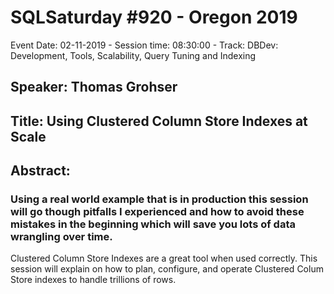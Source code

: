 # SQLSaturday #920 - Oregon 2019
Event Date: 02-11-2019 - Session time: 08:30:00 - Track: DBDev: Development, Tools, Scalability, Query Tuning and Indexing
## Speaker: Thomas Grohser
## Title: Using Clustered Column Store Indexes at Scale
## Abstract:
### Using a real world example that is in production this session will go though pitfalls I experienced and how to avoid these mistakes in the beginning  which will save you lots of data wrangling over time.
 
Clustered Column Store Indexes are a great tool when used correctly. This session will explain on how to plan, configure, and operate Clustered Colum Store indexes to handle trillions of rows.
